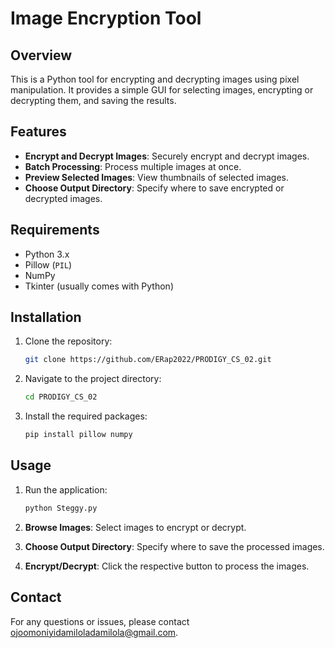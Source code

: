 # Image Encryption Tool

## Overview

This is a Python tool for encrypting and decrypting images using pixel manipulation. It provides a simple GUI for selecting images, encrypting or decrypting them, and saving the results. 

## Features

- **Encrypt and Decrypt Images**: Securely encrypt and decrypt images.
- **Batch Processing**: Process multiple images at once.
- **Preview Selected Images**: View thumbnails of selected images.
- **Choose Output Directory**: Specify where to save encrypted or decrypted images.

## Requirements

- Python 3.x
- Pillow (`PIL`)
- NumPy
- Tkinter (usually comes with Python)

## Installation

1. Clone the repository:

    ```bash
    git clone https://github.com/ERap2022/PRODIGY_CS_02.git
    ```

2. Navigate to the project directory:

    ```bash
    cd PRODIGY_CS_02
    ```

3. Install the required packages:

    ```bash
    pip install pillow numpy
    ```

## Usage

1. Run the application:

    ```bash
    python Steggy.py
    ```

2. **Browse Images**: Select images to encrypt or decrypt.
3. **Choose Output Directory**: Specify where to save the processed images.
4. **Encrypt/Decrypt**: Click the respective button to process the images.

## Contact

For any questions or issues, please contact [ojoomoniyidamiloladamilola@gmail.com](http://www.linkedin.com/in/ojo-omoniyi-samuel).

